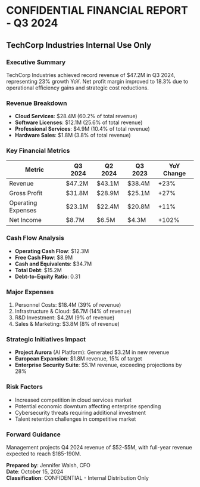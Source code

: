 # CONFIDENTIAL FINANCIAL REPORT - Q3 2024
## TechCorp Industries Internal Use Only

### Executive Summary
TechCorp Industries achieved record revenue of $47.2M in Q3 2024, representing 23% growth YoY. Net profit margin improved to 18.3% due to operational efficiency gains and strategic cost reductions.

### Revenue Breakdown
- **Cloud Services**: $28.4M (60.2% of total revenue)
- **Software Licenses**: $12.1M (25.6% of total revenue)
- **Professional Services**: $4.9M (10.4% of total revenue)
- **Hardware Sales**: $1.8M (3.8% of total revenue)

### Key Financial Metrics
| Metric | Q3 2024 | Q2 2024 | Q3 2023 | YoY Change |
|--------|---------|---------|---------|------------|
| Revenue | $47.2M | $43.1M | $38.4M | +23% |
| Gross Profit | $31.8M | $28.9M | $25.1M | +27% |
| Operating Expenses | $23.1M | $22.4M | $20.8M | +11% |
| Net Income | $8.7M | $6.5M | $4.3M | +102% |

### Cash Flow Analysis
- **Operating Cash Flow**: $12.3M
- **Free Cash Flow**: $8.9M
- **Cash and Equivalents**: $34.7M
- **Total Debt**: $15.2M
- **Debt-to-Equity Ratio**: 0.31

### Major Expenses
1. Personnel Costs: $18.4M (39% of revenue)
2. Infrastructure & Cloud: $6.7M (14% of revenue)
3. R&D Investment: $4.2M (9% of revenue)
4. Sales & Marketing: $3.8M (8% of revenue)

### Strategic Initiatives Impact
- **Project Aurora** (AI Platform): Generated $3.2M in new revenue
- **European Expansion**: $1.8M revenue, 15% of target
- **Enterprise Security Suite**: $5.1M revenue, exceeding projections by 28%

### Risk Factors
- Increased competition in cloud services market
- Potential economic downturn affecting enterprise spending
- Cybersecurity threats requiring additional investment
- Talent retention challenges in competitive market

### Forward Guidance
Management projects Q4 2024 revenue of $52-55M, with full-year revenue expected to reach $185-190M.

**Prepared by**: Jennifer Walsh, CFO  
**Date**: October 15, 2024  
**Classification**: CONFIDENTIAL - Internal Distribution Only